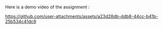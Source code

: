 Here is a demo video of the assignment : 


https://github.com/user-attachments/assets/a23d28db-ddb8-44cc-b41b-25b534c41dc9

